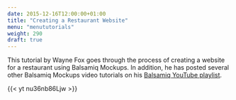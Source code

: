 ```yaml
---
date: 2015-12-16T12:00:00+01:00
title: "Creating a Restaurant Website"
menu: "menututorials"
weight: 290
draft: true
---
```


This tutorial by Wayne Fox goes through the process of creating a website for a restaurant using Balsamiq Mockups. In addition, he has posted several other Balsamiq Mockups video tutorials on his [Balsamiq YouTube playlist](https://www.youtube.com/watch?v=cfXyx3JJcMg&list=PLSevnLKZcQMaUAWpy8GyLQev0PUep2wua).

{{< yt nu36nb86Ljw >}}